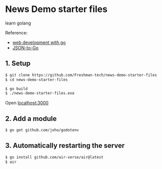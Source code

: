 # News Demo starter files
learn golang

Reference:
* [web development with go](https://freshman.tech/web-development-with-go/)
* [JSON-to-Go](https://mholt.github.io/json-to-go/)

## 1. Setup
```sh
$ git clone https://github.com/Freshman-tech/news-demo-starter-files
$ cd news-demo-starter-files

$ go build
$ ./news-demo-starter-files.exe
```
Open [localhost:3000](http://localhost:3000)

## 2. Add a module
```sh
$ go get github.com/joho/godotenv
```

## 3. Automatically restarting the server
```sh
$ go install github.com/air-verse/air@latest
$ air
```
